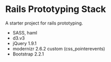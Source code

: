 # Rails Prototyping Stack
A starter project for rails prototyping. 
* SASS, haml
* d3.v3
* jQuery 1.9.1
* modernizr 2.6.2 custom (css_pointerevents)
* Bootstrap 2.2.1